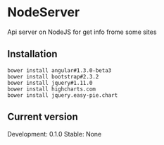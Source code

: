 NodeServer
==========

Api server on NodeJS for get info frome some sites

Installation
------------

	bower install angular#1.3.0-beta3
	bower install bootstrap#2.3.2
	bower install jquery#1.11.0
	bower install highcharts.com
	bower install jquery.easy-pie.chart

Current version
---------------
Development: 0.1.0
Stable: None
